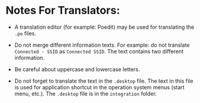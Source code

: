 # Notes For Translators:

- A translation editor (for example: Poedit) may be used for translating the ```.po``` files.

- Do not merge different information texts. For example: do not translate ```Connected - SSID``` 
as ```Connected SSID```. The text contains two different information. 

- Be careful about uppercase and lowercase letters.

- Do not forget to translate the text in the ```.desktop``` file. The text in this file is used for application 
shortcut in the operation system menus (start menu, etc.). The ```.desktop``` file is in the ```integration``` folder.
